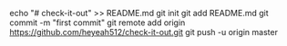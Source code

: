 echo "# check-it-out" >> README.md
git init
git add README.md
git commit -m "first commit"
git remote add origin https://github.com/heyeah512/check-it-out.git
git push -u origin master
